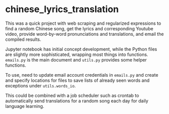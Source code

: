 # chinese_lyrics_translation
This was a quick project with web scraping and regularized expressions to find a random Chinese song, get the lyrics and corresponding Youtube video, provide word-by-word pronunciations and translations, and email the compiled results.

Jupyter notebook has initial concept development, while the Python files are slightly more sophisticated, wrapping most things into functions. `emails.py` is the main document and `utils.py` provides some helper functions.

To use, need to update email account credentials in `emails.py` and create and specify locations for files to save lists of already seen words and exceptions under `utils.words_io`.

This could be combined with a job scheduler such as crontab to automatically send translations for a random song each day for daily language learning.
